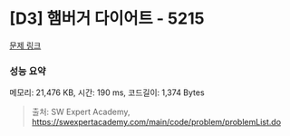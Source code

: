 # [D3] 햄버거 다이어트 - 5215 

[문제 링크](https://swexpertacademy.com/main/code/problem/problemDetail.do?contestProbId=AWT-lPB6dHUDFAVT) 

### 성능 요약

메모리: 21,476 KB, 시간: 190 ms, 코드길이: 1,374 Bytes



> 출처: SW Expert Academy, https://swexpertacademy.com/main/code/problem/problemList.do